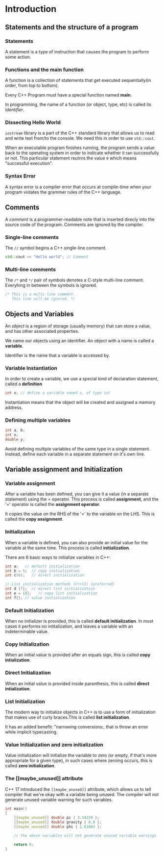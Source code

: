 # Introduction
## Statements and the structure of a program

### Statements
A statement is a type of instruction that causes the program to perform some action.

### Functions and the main function
A function is a collection of statements that get executed sequentially(in order, from top to bottom).

Every C++ Program must have a special function named <b>main</b>.

In programming, the name of a function (or object, type, etc) is called its <em>identifier</em>.

### Dissecting Hello World
`iostream` library is a part of the C++ standard library that allows us to read and write text from/to the console. We need this in order to use `std::cout`.

When an executable program finishes running, the program sends a value back to the operating system in order to indicate whether it ran successfully or not. This particular statement reutnrs the value `0` which means "successful execution".

### Syntax Error
A syntax error is a compiler error that occurs at compile-time when your program violates the grammer rules of the C++ language.

## Comments
A <em>comment</em> is a programmer-readable note that is inserted direcly into the source code of the program. Comments are ignored by the compiler.

### Single-line comments
The `//` symbol begins a C++ single-line comment.
```cpp
std::cout << "Hello world"; // Comment
```

### Multi-line comments
The `/*` and `*/` pair of symbols denotes a C-style multi-line comment. Everyhing in between the symbols is ignored.

```cpp
/* This is a multi-line comment.
   This line will be ignored. */
```

## Objects and Variables

An <em>object</em> is a region of storage (usually memory) that can store a value, and has other associated properties.

We name our objects using an identifier. An object with a name is called a <b>variable</b>.

Identifier is the name that a variable is accessed by.

### Variable Instantiation
In order to create a variable, we use a special kind of declaration statement, called a <b>definition</b>

```cpp
int x; // define a variable named x, of type int
```

Instantiation means that the object will be created and assigned a memory address.

### Defining multiple variables
```cpp
int a, b;
int x;
double y;
```

Avoid defining multiple variables of the same type in a single statement. Instead, define each variable in a separate statement on it's own line.

## Variable assignment and Initialization

### Variable assignment
After a variable has been defined, you can give it a value (in a separate statement) using the = operator. This process is called <b>assignment</b>, and the '=' operator is called the <b>assignment operator</b>.

It copies the value on the RHS of the '=' to the variable on the LHS. This is called the <b>copy assignment</b>.

### Initialization
When a variable is defined, you can also provide an initial value for the variable at the same time. This process is called <b>initialization</b>.

There are 6 basic ways to initialize variables in C++:
```cpp
int a;   // default initialization
int b = 5;  // copy initialization
int c(6);   // direct initialization

// List initialization methods (C++11) (preferred)
int d {7};  // direct list initialization
int e = {8};   // copy list initialization
int f{}; // value initialization
```

### Default Initialization
When no initializer is provided, this is called <b>default initialization</b>. In most cases it performs no  intitalization, and leaves a variable with an indeterminable value.

### Copy Initialization
When an initial value is provided after an equals sign, this is called <b>copy intialization</b>.

### Direct Initialization
When an initial value is provided inside paranthesis, this is called <b>direct intialization</b>.

### List Initialization
The modern way to initialize objects in C++ is to use a form of initialization that makes use of curly braces.This is called <b>list initialization</b>.

It has an added benefit: "narrowing conversions:, that is throw an error while implicit typecasting.

### Value Initialization and zero initialization
Value initialization will initialize the variable to zero (or empty, if that's more appropriate for a given type), in such cases where zeroing occurs, this is called <b>zero initialization</b>.

### The [[maybe_unused]] attribute
C++ 17 introduced the `[[maybe_unused]]` attribute, which allows us to tell compiler that we're okay with a variable being unused. The compiler will not generate unused variable warning for such variables.

```cpp
int main()
{
    [[maybe_unused]] double pi { 3.14159 };
    [[maybe_unused]] double gravity { 9.8 };
    [[maybe_unused]] double phi { 1.61803 };

    // the above variables will not generate unused variable warnings

    return 0;
}
```
